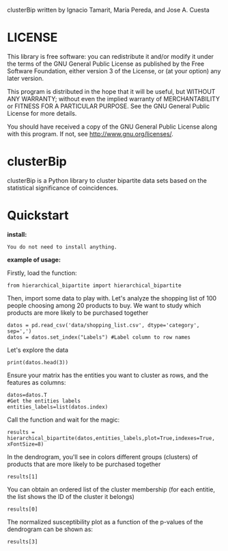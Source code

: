 

clusterBip written by Ignacio Tamarit, María Pereda, and Jose A. Cuesta

# LICENSE
This library is free software: you can redistribute it and/or modify it under the terms of the GNU General Public License as published by the Free Software Foundation, either version 3 of the License, or (at your option) any later version.

This program is distributed in the hope that it will be useful, but WITHOUT ANY WARRANTY; without even the implied warranty of MERCHANTABILITY or FITNESS FOR A PARTICULAR PURPOSE. See the GNU General Public License for more details.

You should have received a copy of the GNU General Public License along with this program. If not, see http://www.gnu.org/licenses/.

# clusterBip
clusterBip is a Python library to cluster bipartite data sets based on the statistical significance of coincidences.

# Quickstart
**install:**

    You do not need to install anything.

**example of usage:**

Firstly, load the function:

    from hierarchical_bipartite import hierarchical_bipartite
       
Then, import some data to play with. Let's analyze the shopping list of 100 people choosing among 20 products to buy. We want to study which products are more likely to be purchased together

   

    datos = pd.read_csv('data/shopping_list.csv', dtype='category', sep=',')  
    datos = datos.set_index("Labels") #Label column to row names

Let's explore the data
	

    print(datos.head(3))

Ensure your matrix has the entities you want to cluster as rows, and the features as columns:

    datos=datos.T
    #Get the entities labels
    entities_labels=list(datos.index) 

Call the function and wait for the magic:
	

    results = hierarchical_bipartite(datos,entities_labels,plot=True,indexes=True, xFontSize=8)

In the dendrogram, you'll see in colors different groups (clusters) of products that are more likely to be purchased together
	

    results[1]

You can obtain an ordered list of the cluster membership (for each entitie, the list shows the ID of the cluster it belongs)
	

    results[0]

The normalized susceptibility plot as a function of the p-values of the dendrogram can be shown as:
    	

    results[3]
